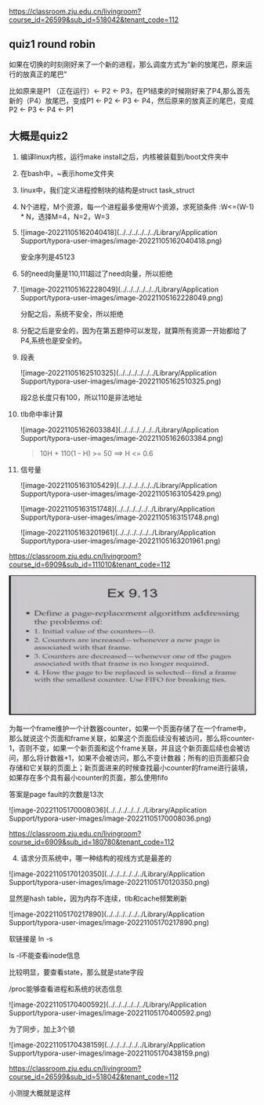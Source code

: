 https://classroom.zju.edu.cn/livingroom?course_id=26599&sub_id=518042&tenant_code=112



## quiz1 round robin

如果在切换的时刻刚好来了一个新的进程，那么调度方式为"新的放尾巴，原来运行的放真正的尾巴"

比如原来是P1 （正在运行）<- P2 <- P3，在P1结束的时候刚好来了P4,那么首先新的（P4）放尾巴，变成P1 <- P2 <- P3 <- P4，然后原来的放真正的尾巴，变成P2 <- P3 <- P4 <- P1

## 大概是quiz2

1. 编译linux内核，运行make install之后，内核被装载到/boot文件夹中

2. 在bash中，~表示home文件夹

3. linux中，我们定义进程控制块的结构是struct task_struct 

4. N个进程，M个资源，每一个进程最多使用W个资源，求死锁条件 :W<=(W-1) * N，选择M=4，N=2，W=3

5. ![image-20221105162040418](../../../../../../Library/Application Support/typora-user-images/image-20221105162040418.png)

   安全序列是45123

6. 5的need向量是110,111超过了need向量，所以拒绝

7. ![image-20221105162228049](../../../../../../Library/Application Support/typora-user-images/image-20221105162228049.png)

   分配之后，系统不安全，所以拒绝

8. 分配之后是安全的，因为在第五题仲可以发现，就算所有资源一开始都给了P4,系统也是安全的。

9. 段表

   ![image-20221105162510325](../../../../../../Library/Application Support/typora-user-images/image-20221105162510325.png)

   段2总长度只有100，所以110是非法地址

10. tlb命中率计算

    ![image-20221105162603384](../../../../../../Library/Application Support/typora-user-images/image-20221105162603384.png)

    >10H + 110(1 - H) >= 50 ==> H <= 0.6

11. 信号量

    ![image-20221105163105429](../../../../../../Library/Application Support/typora-user-images/image-20221105163105429.png)

    ![image-20221105163151748](../../../../../../Library/Application Support/typora-user-images/image-20221105163151748.png)

    ![image-20221105163201961](../../../../../../Library/Application Support/typora-user-images/image-20221105163201961.png)



https://classroom.zju.edu.cn/livingroom?course_id=6909&sub_id=111010&tenant_code=112

![](https://raw.githubusercontent.com/workflowBot/image_bed/main/uPic/XO8amt.png)

为每一个frame维护一个计数器counter，如果一个页面存储了在一个frame中，那么就说这个页面和frame关联，如果这个页面后续没有被访问，那么将counter-1，否则不变，如果一个新页面和这个frame关联，并且这个新页面后续也会被访问，那么将计数器+1，如果不会被访问，那么不变计数器；所有的旧页面都只会存储和它关联的页面上；新页面进来的时候查找最小counter的frame进行装填，如果存在多个具有最小counter的页面，那么使用fifo

答案是page fault的次数是13次

![image-20221105170008036](../../../../../../Library/Application Support/typora-user-images/image-20221105170008036.png)



https://classroom.zju.edu.cn/livingroom?course_id=6909&sub_id=180780&tenant_code=112

4. 请求分页系统中，哪一种结构的视线方式是最差的

![image-20221105170120350](../../../../../../Library/Application Support/typora-user-images/image-20221105170120350.png)

显然是hash table，因为内存不连续，tlb和cache频繁刷新

![image-20221105170217890](../../../../../../Library/Application Support/typora-user-images/image-20221105170217890.png)

软链接是 ln -s

ls -l不能查看inode信息

比较明显，要查看state，那么就是state字段

/proc能够查看进程和系统的状态信息

![image-20221105170400592](../../../../../../Library/Application Support/typora-user-images/image-20221105170400592.png)

为了同步，加上3个锁

![image-20221105170438159](../../../../../../Library/Application Support/typora-user-images/image-20221105170438159.png)



https://classroom.zju.edu.cn/livingroom?course_id=26599&sub_id=518042&tenant_code=112

小测提大概就是这样